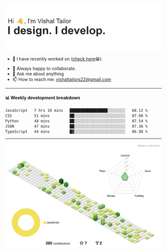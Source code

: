![Hi, I'm Vishal Tailor. I design. I develop.](https://github.com/vishaltailors/vishaltailors/blob/main/header.png?raw=true)

- 🔭 I have recently worked on ([check here](https://vishaltailor.com)😁).
<!-- - 🎦 Currently watching: JavaScript: The Hard Parts By Will Sentance. -->
- 👯 Always happy to collaborate.
- 💬 Ask me about anything
- 📫 How to reach me: <a href="mailto:vishaltailors22@gmail.com">vishaltailors22@gmail.com</a>

<hr /> 
<h4>📊 Weekly development breakdown</h4>
<!--START_SECTION:waka-->

```txt
JavaScript   7 hrs 16 mins   █████████████████░░░░░░░░   68.12 %
CSS          51 mins         ██░░░░░░░░░░░░░░░░░░░░░░░   07.96 %
Python       48 mins         ██░░░░░░░░░░░░░░░░░░░░░░░   07.54 %
JSON         47 mins         ██░░░░░░░░░░░░░░░░░░░░░░░   07.36 %
TypeScript   44 mins         █▓░░░░░░░░░░░░░░░░░░░░░░░   06.98 %
```

<!--END_SECTION:waka-->
<hr /> 

![](./profile-3d-contrib/profile-green-animate.svg)
